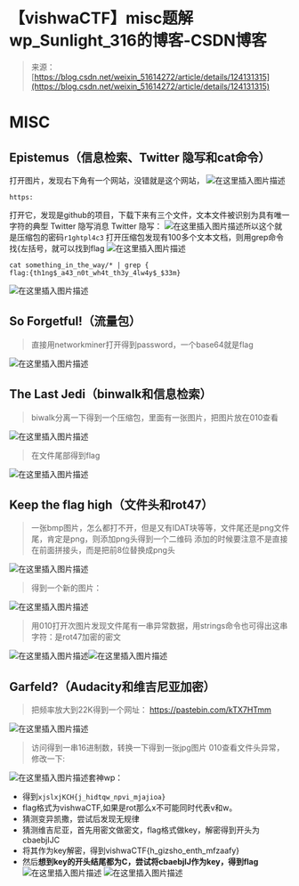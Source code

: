 <!--yml
category: 未分类
date: 2022-04-26 14:36:48
-->

# 【vishwaCTF】misc题解wp_Sunlight_316的博客-CSDN博客

> 来源：[https://blog.csdn.net/weixin_51614272/article/details/124131315](https://blog.csdn.net/weixin_51614272/article/details/124131315)

# MISC

## Epistemus（信息检索、Twitter 隐写和cat命令）

打开图片，发现右下角有一个网站，没错就是这个网站，
![在这里插入图片描述](img/f956bf0e7ce59e2fe358f77a4617e261.png)

```
https: 
```

打开它，发现是github的项目，下载下来有三个文件，文本文件被识别为具有唯一字符的典型 Twitter 隐写消息
Twitter 隐写：
![在这里插入图片描述](img/ce3e28befe972e521cbf57c020aa8eef.png)所以这个就是压缩包的密码`r1ghtpl4c3`
打开压缩包发现有100多个文本文档，则用grep命令找{左括号，就可以找到flag
![在这里插入图片描述](img/e32b28ad89c74f87e4a981f53480baf4.png)

```
cat something_in_the_way/* | grep {   
flag:{th1ng$_a43_n0t_wh4t_th3y_4lw4y$_$33m} 
```

![在这里插入图片描述](img/78a112ddafda046848eaeeab53757c48.png)

## So Forgetful!（流量包）

> 直接用networkminer打开得到password，一个base64就是flag

![在这里插入图片描述](img/5466b3ab337e654d8fb5da658a718846.png)

## The Last Jedi（binwalk和信息检索）

> biwalk分离一下得到一个压缩包，里面有一张图片，把图片放在010查看

![在这里插入图片描述](img/b0fae81725ee2556c1fb8f3217dd5c41.png)

> 在文件尾部得到flag

![在这里插入图片描述](img/0e83262053a7a02841fb424a62cb6fd2.png)

## Keep the flag high（文件头和rot47）

> 一张bmp图片，怎么都打不开，但是又有IDAT块等等，文件尾还是png文件尾，肯定是png，则添加png头得到一个二维码
> 添加的时候要注意不是直接在前面拼接头，而是把前8位替换成png头

![在这里插入图片描述](img/9e80a44b1de0a1796922e0b2d97911b5.png)

> 得到一个新的图片：

![在这里插入图片描述](img/9d1cd37e0171bec9c839b3b45c12b599.png)

> 用010打开次图片发现文件尾有一串异常数据，用strings命令也可得出这串字符：是rot47加密的密文

![在这里插入图片描述](img/ac627d0e80c05357a9f3a7a900d27e5b.png)![在这里插入图片描述](img/8f1484656f42c1ec913e2a201a7a9eeb.png)

## Garfeld?（Audacity和维吉尼亚加密）

> 把频率放大到22K得到一个网址： https://pastebin.com/kTX7HTmm

![在这里插入图片描述](img/f6a5e567291cfd35d02697583fedd40e.png)

> 访问得到一串16进制数，转换一下得到一张jpg图片 010查看文件头异常，修改一下:

![在这里插入图片描述](img/2585482db967d7b5289079b0d0712f16.png)套神wp：

*   得到`xjslxjKCH{j_hidtqw_npvi_mjajioa}`
*   flag格式为vishwaCTF,如果是rot那么x不可能同时代表v和w。
*   猜测变异凯撒，尝试后发现无规律
*   猜测维吉尼亚，首先用密文做密文，flag格式做key，解密得到开头为cbaebjIJC
*   将其作为key解密，得到vishwaCTF{h_gizsho_enth_mfzaafy}
*   然后**想到key的开头结尾都为C，尝试将cbaebjIJ作为key，得到flag**
    ![在这里插入图片描述](img/4e15f1b593330816954908d46a7c3470.png)
    ![在这里插入图片描述](img/aabc6f151bf1a24a7c4dc0b1a9c39292.png)